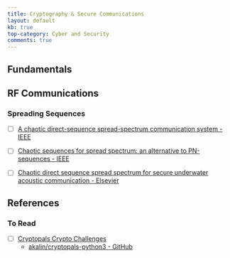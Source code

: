 ```yaml
---
title: Cryptography & Secure Communications
layout: default
kb: true
top-category: Cyber and Security
comments: true
---
```


## Fundamentals


## RF Communications

### Spreading Sequences

- [ ] [A chaotic direct-sequence spread-spectrum communication system - IEEE](https://ieeexplore.ieee.org/document/582834)
- [ ] [Chaotic sequences for spread spectrum: an alternative to PN-sequences - IEEE](https://ieeexplore.ieee.org/document/200803)
- [ ] [Chaotic direct sequence spread spectrum for secure underwater acoustic communication - Elsevier](https://www.sciencedirect.com/science/article/abs/pii/S0003682X15002868)


## References

### To Read

* [ ] [Cryptopals Crypto Challenges](http://cryptopals.com/)
  - [akalin/cryptopals-python3 - GitHub](https://github.com/akalin/cryptopals-python3)

